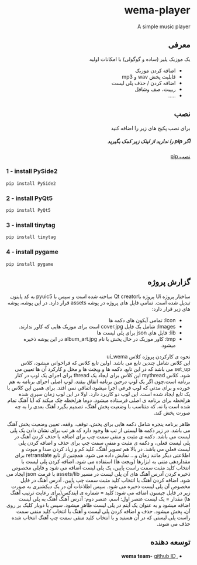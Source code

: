 <div dir="rtl">
 
# wema-player

A simple music player

## معرفی

یک موزیک پلیر (ساده و گوگولی) با امکانات اولیه
* اضافه کردن موزیک
* قابلیت پخش wav و mp3
* اضافه کردن / حذف پلی لیست
* ریپیت، صف وشافل
* .....

## نصب
برای نصب پکیج های زیر را اضافه کنید
##### اگر pip را ندارید از لینک زیر کمک بگیرید
[نصب pip](https://pip.pypa.io/en/stable/installing/)

<div dir="ltr">
 
### 1 - install PySide2
```
pip install PySide2
```
### 2 - install PyQt5
```
pip install PyQt5
```
### 3 - install tinytag
```
pip install tinytag
```
### 4 - install pygame
```
pip install pygame
```
</div>

## گزارش پروژه
ساختار پروژه
Ui  پروژه باQt creator  ساخته شده است و سپس با pyuic5 به کد پایتون تبدیل شده است.
تمامی فایل های پروژه در پوشه assets قرار دارد. در این پوشه، پوشه های زیر قرار دارد:
-	Icon: تمامی آیکون های دکمه ها
-	Images: شامل یک فایل cover.jpg است برای موزیک هایی که کاور ندارند.
-	lib: فایل های json برای پلی لیست ها
-	tmp: کاور موزیک در حال پخش با نام album_art.jpg در این پوشه ذخیره میشود.

نحوه ی کارکردن پروژه
کلاس  ui_wema  
این کلاس شامل چندین تابع می باشد. اولین تابع کلاس که فراخوانی میشود، کلاس set_up می باشد که در این تابع، دکمه ها و ویجت ها و محل و کارکرد آن ها تعیین می شود.
کلاس mythread
این کلاس برای ایجاد یک thread برای اجرای یک لوپ در کنار برنامه است.چون اگر یک لوپ درحین برنامه اتفاق بیفتد، لوپ اصلی اجرای برنامه به هم خورده و برای مدتی که لوپ فرعی اجرا میشود،اتفاقی نمی افتد. برای همین این کلاس با یک تابع ایجاد شده است. این لوپ دو کاربرد دارد. اولا در این لوپ زمان سپری شده هرلحظه برای برنامه ی اصلی فرستاده میشود. دوما هرلحظه چک میکند که آیا آهنگ تمام شده است یا نه. که متناسب با وضعیت پخش آهنگ، تصمیم بگیرد آهنگ بعدی را به چه صورت پخش کند.




ظاهر برنامه
پنجره شامل دکمه هایی برای پخش، توقف، وقفه، تعیین وضعیت پخش آهنگ می باشد. در زیر دکمه ها لیستی از تب ها وجود دارد که هر تب برای نشان دادن یک پلی لیست می باشد. 
دکمه ی مثبت و منفی سمت چپ برای اضافه یا حذف کردن آهنگ در پلی لیست فعلی، و دکمه ی مثبت و منفی سمت چپ برای حذف و اضافه کردن پلی لیست فعلی می باشد. در بالا هم تصویر آهنگ، کلید کم و زیاد کردن صدا و میوت و اطلاعتی دیگر مانند زمان و... نمایش داده می شود.
 همچنین از تابع retranslate برای مقداردهی متنی به ابزارها (ویجت ها) استفاده می شود.
اضافه کردن پلی لیست
با انتخاب کلید مثبت سمت راست پایین، یک پلی لیست اضافه می شود و فایلی مخصوص ذخیره کردن آدرس آهنگ های آن پلی لیست در مسیر assets/lib با فرمت json ایجاد می شود.
اضافه کردن آهنگ
با انتخاب کلید مثبت سمت چپ پایین، آدرس آهنگ در فایل مخصوص آن پلی لیست ذخیره می شود. سپس اطلاعات آن در یک دیکشنری به صورت زیر در فایل جیسون اضافه می شود:
کلید = شماره ی ایندکس(برای رعایت ترتیب آهنگ ها)
مقدار = یک لیست عنصر اول: اسم، عنصر دوم: آدرس آهنگ
آهنگ به پلی لیست اضافه میشود و به عنوان یک آیتم در پلی لیست ظاهر میشود.
سپس با دوبار کلیک بر روی آن، پخش میشود.
حذف و اضافه کردن پلی لیست و آهنگ
با انتخاب کلید منفی سمت راست پلی لیستی که در آن هستید
و با انتخاب کلید منفی سمت چپ آهنگ انتخاب شده حذف می شوند.

## توسعه دهنده

* **ِwema team**- [github ID](https://github.com/mrhashemian)
</div>
